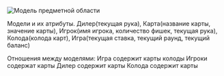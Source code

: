 ![Модель предметной области](<img width="784" alt="Модель предметной области" src="https://github.com/bashkov-01/rtippo/assets/52044554/2a55c578-2bb0-46a1-9cd9-a2d7709824f4">)






Модели и их атрибуты. 
Дилер(текущая рука), Карта(название карты, значение карты), Игрок(имя игрока, количество фишек, текущая рука), Колода(колода карт), Игра(текущая ставка, текущий раунд, текущий баланс)

Отношения между моделями:
Игра содержит карты колоды
Игроки содержат карты
Дилер содержит карты
Колода содержит карты

